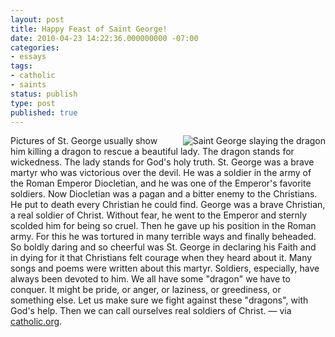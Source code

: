 ```yaml
---
layout: post
title: Happy Feast of Saint George!
date: 2010-04-23 14:22:36.000000000 -07:00
categories:
- essays
tags:
- catholic
- saints
status: publish
type: post
published: true
---
```

<img src="/assets/00167_st_george_dragon.jpg" alt="Saint George slaying the dragon" style="float: right; margin-left: 1em;" /> Pictures of St. George usually show him killing a dragon to rescue a beautiful lady. The dragon stands for wickedness. The lady stands for God's holy truth. St. George was a brave martyr who was victorious over the devil.
He was a soldier in the army of the Roman Emperor Diocletian, and he was one of the Emperor's favorite soldiers. Now Diocletian was a pagan and a bitter enemy to the Christians. He put to death every Christian he could find. George was a brave Christian, a real soldier of Christ. Without fear, he went to the Emperor and sternly scolded him for being so cruel. Then he gave up his position in the Roman army. For this he was tortured in many terrible ways and finally beheaded.
So boldly daring and so cheerful was St. George in declaring his Faith and in dying for it that Christians felt courage when they heard about it. Many songs and poems were written about this martyr. Soldiers, especially, have always been devoted to him.
We all have some "dragon" we have to conquer. It might be pride, or anger, or laziness, or greediness, or something else. Let us make sure we fight against these "dragons", with God's help. Then we can call ourselves real soldiers of Christ.
&mdash; via [catholic.org](http://catholic.org/saints/saint.php?saint_id=280).
